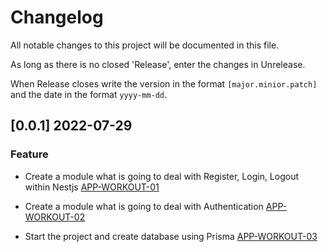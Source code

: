 # Changelog

All notable changes to this project will be documented in this file.

As long as there is no closed 'Release', enter the changes in Unrelease.

When Release closes write the version in the format `[major.minior.patch]` and the date in the format `yyyy-mm-dd`.

## [0.0.1] 2022-07-29

### Feature

- Create a module what is going to deal with Register, Login, Logout within Nestjs [APP-WORKOUT-01](https://github.com/micaelparadox/app-workout-api/issues/1)

- Create a module what is going to deal with Authentication [APP-WORKOUT-02](https://github.com/micaelparadox/app-workout-api/issues/2)

- Start the project and create database using Prisma [APP-WORKOUT-03](https://github.com/micaelparadox/app-workout-api/issues/3)
